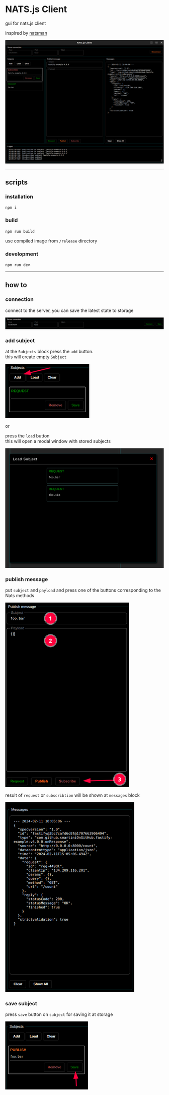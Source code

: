 # NATS.js Client

gui for nats.js client

inspired by <a href="https://github.com/AlexxNB/natsman" target="_blank">natsman</a> 

![img_6.png](public/img_6.png)

<hr/>

## scripts


### installation

    npm i

### build

    npm run build

use compiled image from  ``/release`` directory

### development

    npm run dev

<hr/>

## how to

### connection

connect to the server, you can save the latest state to storage

![img.png](public/img.png)


### add subject

at the ``Subjects`` block press the ``add`` button.\
this will create empty ``Subject`` 

![img_1.png](public/img_1.png)

or

press the ``load`` button\
this will open a modal window with stored subjects 

![img_2.png](public/img_2.png)


### publish message

put ``subject`` and ``payload`` and press one of the buttons corresponding to the Nats methods

![img_3.png](public/img_3.png)

result of ``request`` or ``subscribtion`` will be shown at ``messages`` block

![img_5.png](public/img_5.png)

### save subject

press ``save`` button on ``subject`` for saving it at storage

![img_4.png](public/img_4.png)
